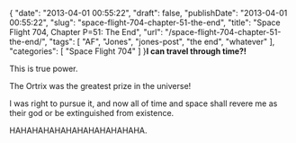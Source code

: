 {
    "date": "2013-04-01 00:55:22",
    "draft": false,
    "publishDate": "2013-04-01 00:55:22",
    "slug": "space-flight-704-chapter-51-the-end",
    "title": "Space Flight 704, Chapter P=51: The End",
    "url": "\/space-flight-704-chapter-51-the-end\/",
    "tags": [
        "AF",
        "Jones",
        "jones-post",
        "the end",
        "whatever"
    ],
    "categories": [
        "Space Flight 704"
    ]
}**I can travel through time?!**

This is true power.

The Ortrix was the greatest prize in the universe!

I was right to pursue it, and now all of time and space shall revere me
as their god or be extinguished from existence.

HAHAHAHAHAHAHAHAHAHAHAHA.